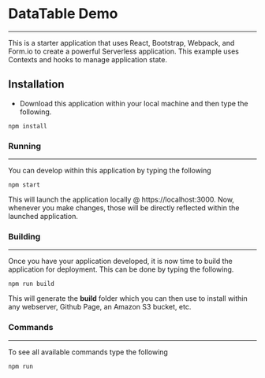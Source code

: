 # DataTable Demo
---------------------------------
This is a starter application that uses React, Bootstrap, Webpack, and Form.io to create a powerful Serverless application.
This example uses Contexts and hooks to manage application state.

Installation
---------
 - Download this application within your local machine and then type the following.
```
npm install
```

### Running
-----------
You can develop within this application by typing the following

```
npm start
```

This will launch the application locally @ https://localhost:3000. Now, whenever you make changes, those will be directly reflected within the launched application.


### Building
------------
Once you have your application developed, it is now time to build the application for deployment. This can be done by typing the following.

```
npm run build
```

This will generate the **build** folder which you can then use to install within any webserver, Github Page, an Amazon S3 bucket, etc.

### Commands
------------
To see all available commands type the following

```
npm run
```
